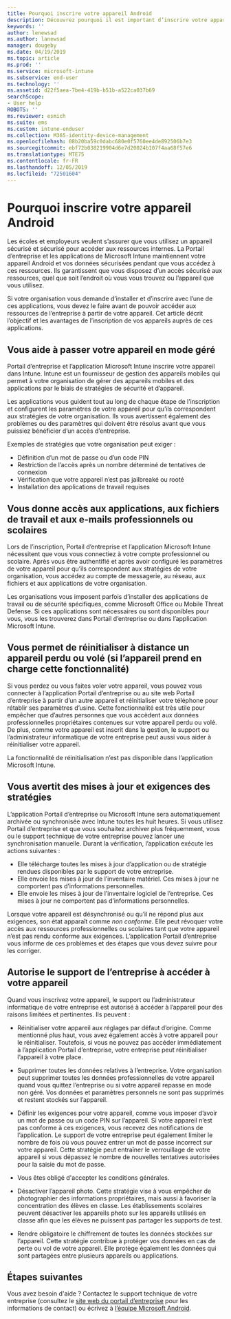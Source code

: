 ```yaml
---
title: Pourquoi inscrire votre appareil Android
description: Découvrez pourquoi il est important d’inscrire votre appareil dans Intune
keywords: ''
author: lenewsad
ms.author: lanewsad
manager: dougeby
ms.date: 04/19/2019
ms.topic: article
ms.prod: ''
ms.service: microsoft-intune
ms.subservice: end-user
ms.technology: ''
ms.assetid: d22f5aea-7be4-419b-b51b-a522ca037b69
searchScope:
- User help
ROBOTS: ''
ms.reviewer: esmich
ms.suite: ems
ms.custom: intune-enduser
ms.collection: M365-identity-device-management
ms.openlocfilehash: 08b20ba59c0dabc680e0f5760ee4de892506b7e3
ms.sourcegitcommit: ebf72b038219904d6e7d20024b107f4aa68f57e6
ms.translationtype: MTE75
ms.contentlocale: fr-FR
ms.lasthandoff: 12/05/2019
ms.locfileid: "72501604"
---
```

# <a name="why-enroll-your-android-device"></a>Pourquoi inscrire votre appareil Android  

Les écoles et employeurs veulent s’assurer que vous utilisez un appareil sécurisé et sécurisé pour accéder aux ressources internes. La Portail d’entreprise et les applications de Microsoft Intune maintiennent votre appareil Android et vos données sécurisées pendant que vous accédez à ces ressources. Ils garantissent que vous disposez d’un accès sécurisé aux ressources, quel que soit l’endroit où vous vous trouvez ou l’appareil que vous utilisez. 

Si votre organisation vous demande d’installer et d’inscrire avec l’une de ces applications, vous devez le faire avant de pouvoir accéder aux ressources de l’entreprise à partir de votre appareil. Cet article décrit l’objectif et les avantages de l’inscription de vos appareils auprès de ces applications.  

## <a name="gets-your-device-managed"></a>Vous aide à passer votre appareil en mode géré  
 Portail d’entreprise et l’application Microsoft Intune inscrire votre appareil dans Intune.  Intune est un fournisseur de gestion des appareils mobiles qui permet à votre organisation de gérer des appareils mobiles et des applications par le biais de stratégies de sécurité et d’appareil. 

Les applications vous guident tout au long de chaque étape de l’inscription et configurent les paramètres de votre appareil pour qu’ils correspondent aux stratégies de votre organisation. Ils vous avertissent également des problèmes ou des paramètres qui doivent être résolus avant que vous puissiez bénéficier d’un accès d’entreprise.  

Exemples de stratégies que votre organisation peut exiger :  
* Définition d’un mot de passe ou d’un code PIN
* Restriction de l’accès après un nombre déterminé de tentatives de connexion
* Vérification que votre appareil n’est pas jailbreaké ou rooté
* Installation des applications de travail requises  

## <a name="gives-you-access-to-work-and-school-apps-work-files-and-email"></a>Vous donne accès aux applications, aux fichiers de travail et aux e-mails professionnels ou scolaires  
Lors de l’inscription, Portail d’entreprise et l’application Microsoft Intune nécessitent que vous vous connectiez à votre compte professionnel ou scolaire.  Après vous être authentifié et après avoir configuré les paramètres de votre appareil pour qu’ils correspondent aux stratégies de votre organisation, vous accédez au compte de messagerie, au réseau, aux fichiers et aux applications de votre organisation.  

Les organisations vous imposent parfois d’installer des applications de travail ou de sécurité spécifiques, comme Microsoft Office ou Mobile Threat Defense. Si ces applications sont nécessaires ou sont disponibles pour vous, vous les trouverez dans Portail d’entreprise ou dans l’application Microsoft Intune.

## <a name="lets-you-remotely-reset-a-lost-or-stolen-device-if-device-supports-it"></a>Vous permet de réinitialiser à distance un appareil perdu ou volé (si l’appareil prend en charge cette fonctionnalité)
Si vous perdez ou vous faites voler votre appareil, vous pouvez vous connecter à l’application Portail d’entreprise ou au site web Portail d’entreprise à partir d’un autre appareil et réinitialiser votre téléphone pour rétablir ses paramètres d’usine. Cette fonctionnalité est très utile pour empêcher que d’autres personnes que vous accèdent aux données professionnelles propriétaires contenues sur votre appareil perdu ou volé. De plus, comme votre appareil est inscrit dans la gestion, le support ou l’administrateur informatique de votre entreprise peut aussi vous aider à réinitialiser votre appareil.  

La fonctionnalité de réinitialisation n’est pas disponible dans l’application Microsoft Intune.  

## <a name="notifies-you-of-policy-updates-and-requirements"></a>Vous avertit des mises à jour et exigences des stratégies
L’application Portail d’entreprise ou Microsoft Intune sera automatiquement archivée ou synchronisée avec Intune toutes les huit heures. Si vous utilisez Portail d’entreprise et que vous souhaitez archiver plus fréquemment, vous ou le support technique de votre entreprise pouvez lancer une synchronisation manuelle. Durant la vérification, l’application exécute les actions suivantes :  

* Elle télécharge toutes les mises à jour d’application ou de stratégie rendues disponibles par le support de votre entreprise.  
* Elle envoie les mises à jour de l’inventaire matériel. Ces mises à jour ne comportent pas d’informations personnelles.  
* Elle envoie les mises à jour de l’inventaire logiciel de l’entreprise. Ces mises à jour ne comportent pas d’informations personnelles.  

Lorsque votre appareil est désynchronisé ou qu’il ne répond plus aux exigences, son état apparaît comme *non conforme*. Elle peut révoquer votre accès aux ressources professionnelles ou scolaires tant que votre appareil n’est pas rendu conforme aux exigences. L’application Portail d’entreprise vous informe de ces problèmes et des étapes que vous devez suivre pour les corriger.  


## <a name="permits-company-support-access-to-your-device"></a>Autorise le support de l’entreprise à accéder à votre appareil
Quand vous inscrivez votre appareil, le support ou l’administrateur informatique de votre entreprise est autorisé à accéder à l’appareil pour des raisons limitées et pertinentes. Ils peuvent :  

* Réinitialiser votre appareil aux réglages par défaut d’origine. Comme mentionné plus haut, vous avez également accès à votre appareil pour le réinitialiser. Toutefois, si vous ne pouvez pas accéder immédiatement à l’application Portail d’entreprise, votre entreprise peut réinitialiser l’appareil à votre place.  

* Supprimer toutes les données relatives à l’entreprise. Votre organisation peut supprimer toutes les données professionnelles de votre appareil quand vous quittez l’entreprise ou si votre appareil repasse en mode non géré. Vos données et paramètres personnels ne sont pas supprimés et restent stockés sur l’appareil.  

* Définir les exigences pour votre appareil, comme vous imposer d’avoir un mot de passe ou un code PIN sur l’appareil. Si votre appareil n’est pas conforme à ces exigences, vous recevez des notifications de l’application. Le support de votre entreprise peut également limiter le nombre de fois où vous pouvez entrer un mot de passe incorrect sur votre appareil. Cette stratégie peut entraîner le verrouillage de votre appareil si vous dépassez le nombre de nouvelles tentatives autorisées pour la saisie du mot de passe.  

* Vous êtes obligé d'accepter les conditions générales.  

* Désactiver l’appareil photo. Cette stratégie vise à vous empêcher de photographier des informations propriétaires, mais aussi à favoriser la concentration des élèves en classe. Les établissements scolaires peuvent désactiver les appareils photo sur les appareils utilisés en classe afin que les élèves ne puissent pas partager les supports de test.  

* Rendre obligatoire le chiffrement de toutes les données stockées sur l’appareil. Cette stratégie contribue à protéger vos données en cas de perte ou vol de votre appareil. Elle protège également les données qui sont partagées entre plusieurs appareils ou applications. 

## <a name="next-steps"></a>Étapes suivantes  

Vous avez besoin d'aide ? Contactez le support technique de votre entreprise (consultez le [site web du portail d’entreprise](https://go.microsoft.com/fwlink/?linkid=2010980) pour les informations de contact) ou écrivez à <a href="mailto:wintunedroidfbk@microsoft.com?subject=I'm having trouble installing the Company Portal app on my Android device&body=Describe the issue you're experiencing here.">l’équipe Microsoft Android</a>.
